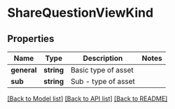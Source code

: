 # ShareQuestionViewKind

## Properties
Name | Type | Description | Notes
------------ | ------------- | ------------- | -------------
**general** | **string** | Basic type of asset | 
**sub** | **string** | Sub - type of asset | 

[[Back to Model list]](../README.md#documentation-for-models) [[Back to API list]](../README.md#documentation-for-api-endpoints) [[Back to README]](../README.md)


